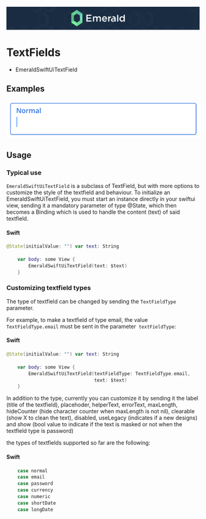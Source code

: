 <p align="center"><img src="/Resources/Images/Header.png" /></p>

# TextFields
<ul class="icon-list">
  <li class="icon-list-item icon-list-item--spec">EmeraldSwiftUiTextField</li>
</ul>

## Examples
<p align="center"><img src="https://github.com/cebroker/emerald-ios/blob/develop/Resources/Images/EmeraldSwiftUiTextField.png" /></p>

## Usage
### Typical use

`EmeraldSwiftUiTextField` is a subclass of TextField, but with more options to customize the style of the textfield and
behaviour. To initialize an EmeraldSwiftUiTextField, you must start an instance directly in your swiftui view, sending it a mandatory parameter of type @State, which then becomes a Binding <String> which is used to handle the content (text) of said textfield.

#### Swift
```swift
@State(initialValue: "") var text: String

    var body: some View {
        EmeraldSwiftUiTextField(text: $text)
    }
```

### Customizing textfield types

The type of textfield can be changed by sending the `TextFieldType` parameter.

For example, to make a textfield of type email, the value `TextFieldType.email` must be sent in the parameter` textFieldType`:

#### Swift
```swift
@State(initialValue: "") var text: String

    var body: some View {
        EmeraldSwiftUiTextField(textFieldType: TextFieldType.email,
                                text: $text)
    }
```

In addition to the type, currently you can customize it by sending it the label (title of the textfield), placehoder, helperText, errorText, maxLength, hideCounter (hide character counter when maxLength is not nil), clearable (show X to clean the text), disabled, useLegacy (indicates if a new designs) and show (bool value to indicate if the text is masked or not when the textfield type is password)

the types of textfields supported so far are the following:
#### Swift
```swift
    case normal
    case email
    case password
    case currency
    case numeric
    case shortDate
    case longDate
```
